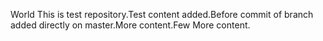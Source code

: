 World This is test repository.Test content added.Before commit of branch added directly on master.More content.Few More content.
